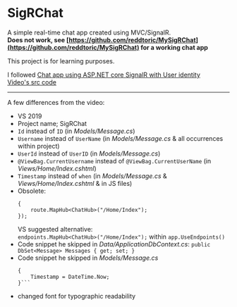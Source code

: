 # SigRChat
A simple real-time chat app created using MVC/SignalR.   
**Does not work, see [https://github.com/reddtoric/MySigRChat](https://github.com/reddtoric/MySigRChat)  for a working chat app**  


This project is for learning purposes. 

I followed [Chat app using ASP.NET core SignalR with User identity](https://www.youtube.com/watch?v=RUZLIh4Vo20)  
[Video's src code](https://github.com/dotnettrainingacademy/publico)  
  
---  
  
A few differences from the video:
- VS 2019
- Project name; SigRChat
- `Id` instead of `ID` (in _Models/Message.cs_)
- `Username` instead of `UserName` (in _Models/Message.cs_ & all occurrences within project)
- `UserId` instead of `UserID` (in _Models/Message.cs_)
- `@ViewBag.CurrentUsername` instead of `@ViewBag.CurrentUserName` (in _Views/Home/Index.cshtml_)
- `Timestamp` instead of `when` (in _Models/Message.cs_ & _Views/Home/Index.cshtml_ & in JS files)
- Obsolete:
	```app.UseSignalR(route =>
	{
		route.MapHub<ChatHub>("/Home/Index");
	});
	```
	VS suggested alternative:  
	`endpoints.MapHub<ChatHub>("/Home/Index");` within `app.UseEndpoints()`
- Code snippet he skipped in _Data/ApplicationDbContext.cs_: 
	`public DbSet<Message> Messages { get; set; }`
- Code snippet he skipped in _Models/Message.cs_ 
	```public Message()
	{
		Timestamp = DateTime.Now;
	}```
- changed font for typographic readability

